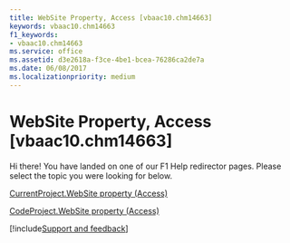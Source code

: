 ```yaml
---
title: WebSite Property, Access [vbaac10.chm14663]
keywords: vbaac10.chm14663
f1_keywords:
- vbaac10.chm14663
ms.service: office
ms.assetid: d3e2618a-f3ce-4be1-bcea-76286ca2de7a
ms.date: 06/08/2017
ms.localizationpriority: medium
---
```



# WebSite Property, Access [vbaac10.chm14663]

Hi there! You have landed on one of our F1 Help redirector pages. Please select the topic you were looking for below.

[CurrentProject.WebSite property (Access)](https://msdn.microsoft.com/library/ab2cc5f8-bd24-9f88-2598-1d8e6c71895e%28Office.15%29.aspx)

[CodeProject.WebSite property (Access)](https://msdn.microsoft.com/library/96e7cdb1-10f0-4a39-04c2-c6fb19f01bad%28Office.15%29.aspx)

[!include[Support and feedback](~/includes/feedback-boilerplate.md)]